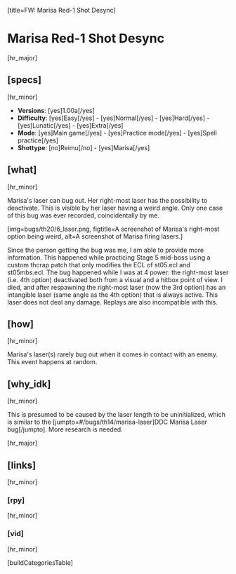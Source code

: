 [title=FW: Marisa Red-1 Shot Desync]
# Marisa Red-1 Shot Desync
[hr_major]

## [specs]  
[hr_minor]

* **Versions**: [yes]1.00a[/yes]
* **Difficulty**: [yes]Easy[/yes] - [yes]Normal[/yes] - [yes]Hard[/yes] - [yes]Lunatic[/yes] - [yes]Extra[/yes]
* **Mode**: [yes]Main game[/yes] - [yes]Practice mode[/yes] - [yes]Spell practice[/yes]  
* **Shottype**: [no]Reimu[/no] - [yes]Marisa[/yes]

## [what]
[hr_minor]

Marisa's laser can bug out. Her right-most laser has the possibility to deactivate. This is visible by her laser having a weird angle. Only one case of this bug was ever recorded, coincidentally by me.

[img=bugs/th20/6_laser.png, figtitle=A screenshot of Marisa's right-most option being weird, alt=A screenshot of Marisa firing lasers.]

Since the person getting the bug was me, I am able to provide more information. This happened while practicing Stage 5 mid-boss using a custom thcrap patch that only modifies the ECL of st05.ecl and st05mbs.ecl. The bug happened while I was at 4 power: the right-most laser (i.e. 4th option) deactivated both from a visual and a hitbox point of view. I died, and after respawning the right-most laser (now the 3rd option) has an intangible laser (same angle as the 4th option) that is always active. This laser does not deal any damage. Replays are also incompatible with this.

## [how]
[hr_minor]

Marisa's laser(s) rarely bug out when it comes in contact with an enemy. This event happens at random. 

## [why_idk]
[hr_minor]

This is presumed to be caused by the laser length to be uninitialized, which is similar to the [jumpto=#/bugs/th14/marisa-laser]DDC Marisa Laser bug[/jumpto]. More research is needed.

[hr_major]
## [links]
[hr_minor]
### [rpy]
[hr_minor]

### [vid]
[hr_minor]


[buildCategoriesTable]